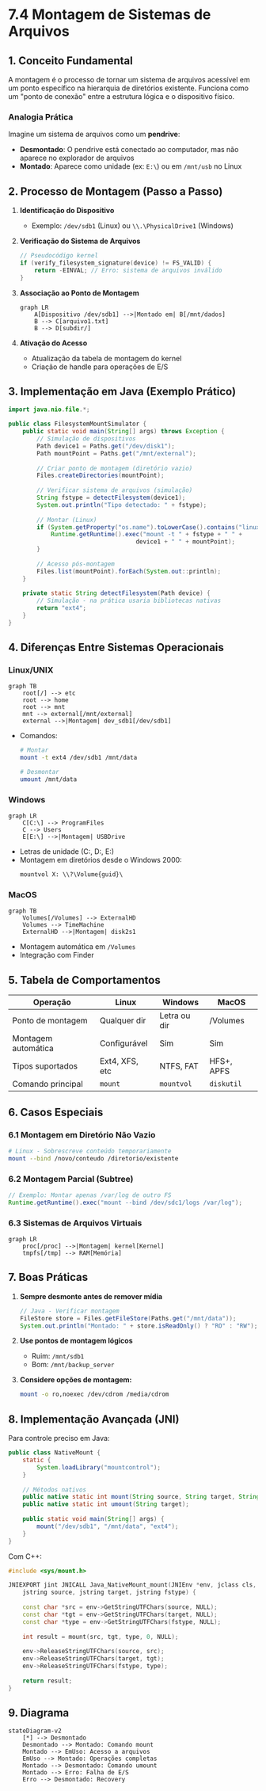 # 7.4 Montagem de Sistemas de Arquivos

## **1. Conceito Fundamental**

A montagem é o processo de tornar um sistema de arquivos acessível em um ponto específico na hierarquia de diretórios existente. Funciona como um "ponto de conexão" entre a estrutura lógica e o dispositivo físico.

### **Analogia Prática**
Imagine um sistema de arquivos como um **pendrive**:
- **Desmontado**: O pendrive está conectado ao computador, mas não aparece no explorador de arquivos
- **Montado**: Aparece como unidade (ex: `E:\`) ou em `/mnt/usb` no Linux

## **2. Processo de Montagem (Passo a Passo)**

1. **Identificação do Dispositivo**
   - Exemplo: `/dev/sdb1` (Linux) ou `\\.\PhysicalDrive1` (Windows)

2. **Verificação do Sistema de Arquivos**
   ```c
   // Pseudocódigo kernel
   if (verify_filesystem_signature(device) != FS_VALID) {
       return -EINVAL; // Erro: sistema de arquivos inválido
   }
   ```

3. **Associação ao Ponto de Montagem**
   ```mermaid
   graph LR
       A[Dispositivo /dev/sdb1] -->|Montado em| B[/mnt/dados]
       B --> C[arquivo1.txt]
       B --> D[subdir/]
   ```

4. **Ativação do Acesso**
   - Atualização da tabela de montagem do kernel
   - Criação de handle para operações de E/S

## **3. Implementação em Java (Exemplo Prático)**

```java
import java.nio.file.*;

public class FilesystemMountSimulator {
    public static void main(String[] args) throws Exception {
        // Simulação de dispositivos
        Path device1 = Paths.get("/dev/disk1");
        Path mountPoint = Paths.get("/mnt/external");
        
        // Criar ponto de montagem (diretório vazio)
        Files.createDirectories(mountPoint);
        
        // Verificar sistema de arquivos (simulação)
        String fstype = detectFilesystem(device1);
        System.out.println("Tipo detectado: " + fstype);
        
        // Montar (Linux)
        if (System.getProperty("os.name").toLowerCase().contains("linux")) {
            Runtime.getRuntime().exec("mount -t " + fstype + " " + 
                                    device1 + " " + mountPoint);
        }
        
        // Acesso pós-montagem
        Files.list(mountPoint).forEach(System.out::println);
    }
    
    private static String detectFilesystem(Path device) {
        // Simulação - na prática usaria bibliotecas nativas
        return "ext4";
    }
}
```

## **4. Diferenças Entre Sistemas Operacionais**

### **Linux/UNIX**
```mermaid
graph TB
    root[/] --> etc
    root --> home
    root --> mnt
    mnt --> external[/mnt/external]
    external -->|Montagem| dev_sdb1[/dev/sdb1]
```

- Comandos:
  ```bash
  # Montar
  mount -t ext4 /dev/sdb1 /mnt/data
  
  # Desmontar
  umount /mnt/data
  ```

### **Windows**
```mermaid
graph LR
    C[C:\] --> ProgramFiles
    C --> Users
    E[E:\] -->|Montagem| USBDrive
```

- Letras de unidade (C:, D:, E:)
- Montagem em diretórios desde o Windows 2000:
  ```cmd
  mountvol X: \\?\Volume{guid}\
  ```

### **MacOS**
```mermaid
graph TB
    Volumes[/Volumes] --> ExternalHD
    Volumes --> TimeMachine
    ExternalHD -->|Montagem| disk2s1
```

- Montagem automática em `/Volumes`
- Integração com Finder

## **5. Tabela de Comportamentos**

| **Operação**       | Linux            | Windows         | MacOS           |
|--------------------|------------------|-----------------|-----------------|
| Ponto de montagem  | Qualquer dir     | Letra ou dir    | /Volumes        |
| Montagem automática| Configurável     | Sim             | Sim             |
| Tipos suportados   | Ext4, XFS, etc   | NTFS, FAT       | HFS+, APFS      |
| Comando principal  | `mount`          | `mountvol`      | `diskutil`      |

## **6. Casos Especiais**

### **6.1 Montagem em Diretório Não Vazio**
```bash
# Linux - Sobrescreve conteúdo temporariamente
mount --bind /novo/conteudo /diretorio/existente
```

### **6.2 Montagem Parcial (Subtree)**
```java
// Exemplo: Montar apenas /var/log de outro FS
Runtime.getRuntime().exec("mount --bind /dev/sdc1/logs /var/log");
```

### **6.3 Sistemas de Arquivos Virtuais**
```mermaid
graph LR
    proc[/proc] -->|Montagem| kernel[Kernel]
    tmpfs[/tmp] --> RAM[Memória]
```

## **7. Boas Práticas**

1. **Sempre desmonte antes de remover mídia**
   ```java
   // Java - Verificar montagem
   FileStore store = Files.getFileStore(Paths.get("/mnt/data"));
   System.out.println("Montado: " + store.isReadOnly() ? "RO" : "RW");
   ```

2. **Use pontos de montagem lógicos**
   - Ruim: `/mnt/sdb1`
   - Bom: `/mnt/backup_server`

3. **Considere opções de montagem:**
   ```bash
   mount -o ro,noexec /dev/cdrom /media/cdrom
   ```

## **8. Implementação Avançada (JNI)**

Para controle preciso em Java:
```java
public class NativeMount {
    static {
        System.loadLibrary("mountcontrol");
    }
    
    // Métodos nativos
    public native static int mount(String source, String target, String fstype);
    public native static int umount(String target);
    
    public static void main(String[] args) {
        mount("/dev/sdb1", "/mnt/data", "ext4");
    }
}
```

Com C++:
```cpp
#include <sys/mount.h>

JNIEXPORT jint JNICALL Java_NativeMount_mount(JNIEnv *env, jclass cls, 
    jstring source, jstring target, jstring fstype) {
    
    const char *src = env->GetStringUTFChars(source, NULL);
    const char *tgt = env->GetStringUTFChars(target, NULL);
    const char *type = env->GetStringUTFChars(fstype, NULL);
    
    int result = mount(src, tgt, type, 0, NULL);
    
    env->ReleaseStringUTFChars(source, src);
    env->ReleaseStringUTFChars(target, tgt);
    env->ReleaseStringUTFChars(fstype, type);
    
    return result;
}
```

## **9. Diagrama**

```mermaid
stateDiagram-v2
    [*] --> Desmontado
    Desmontado --> Montado: Comando mount
    Montado --> EmUso: Acesso a arquivos
    EmUso --> Montado: Operações completas
    Montado --> Desmontado: Comando umount
    Montado --> Erro: Falha de E/S
    Erro --> Desmontado: Recovery
```